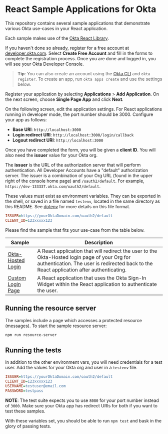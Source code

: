 # React Sample Applications for Okta

This repository contains several sample applications that demonstrate various Okta use-cases in your React application.

Each sample makes use of the [Okta React Library][].

If you haven't done so already, register for a free account at [developer.okta.com](https://developer.okta.com/). Select **Create Free Account** and fill in the forms to complete the registration process. Once you are done and logged in, you will see your Okta Developer Console. 

> **Tip**: You can also create an account using the [Okta CLI](https://github.com/oktadeveloper/okta-cli) and `okta register`. To create an app, run `okta apps create` and use the settings below.

Register your application by selecting **Applications** > **Add Application**. On the next screen, choose **Single Page App** and click **Next**.

On the following screen, edit the application settings. For React applications running in developer mode, the port number should be 3000. Configure your app as follows:

* **Base URI**: `http://localhost:3000`
* **Login redirect URI**: `http://localhost:3000/login/callback` 
* **Logout redirect URI**: `http://localhost:3000` 

Once you have completed the form, you will be given a **client ID**. You will also need the **issuer** value for your Okta org. 

The **issuer** is the URL of the authorization server that will perform authentication.  All Developer Accounts have a "default" authorization server.  The issuer is a combination of your Org URL (found in the upper right of the console home page) and `/oauth2/default`. For example, `https://dev-133337.okta.com/oauth2/default`.

These values must exist as environment variables. They can be exported in the shell, or saved in a file named `testenv`, located in the same directory as this README. See [dotenv](https://www.npmjs.com/package/dotenv) for more details on this file format.

```ini
ISSUER=https://yourOktaDomain.com/oauth2/default
CLIENT_ID=123xxxxx123
```

Please find the sample that fits your use-case from the table below.

| Sample | Description |
|--------|-------------|
| [Okta-Hosted Login](/okta-hosted-login) | A React application that will redirect the user to the Okta-Hosted login page of your Org for authentication.  The user is redirected back to the React application after authenticating. |
| [Custom Login Page](/custom-login) | A React application that uses the Okta Sign-In Widget within the React application to authenticate the user. |


[Okta React Library]: https://github.com/okta/okta-oidc-js/tree/master/packages/okta-react

## Running the resource server
The samples include a page which accesses a protected resource (messages). To start the sample resource server:

```
npm run resource-server
```

## Running the tests

In addition to the other environment vars, you will need credentials for a test user. Add the values for your Okta org and user in a `testenv` file.

```ini
ISSUER=https://yourOktaDomain.com/oauth2/default
CLIENT_ID=123xxxxx123
USERNAME=testuser@email.com
PASSWORD=testpass
```

**NOTE**: The test suite expects you to use `8080` for your port number instead of `3000`. Make sure your Okta app has redirect URIs for both if you want to test these samples.

With these variables set, you should be able to run `npm test` and bask in the glory of passing tests.


